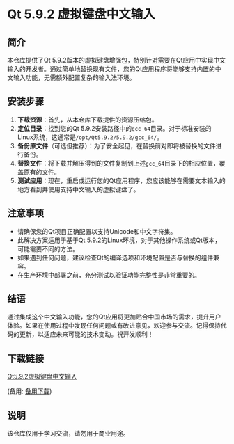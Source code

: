 # Qt 5.9.2 虚拟键盘中文输入

## 简介
本仓库提供了Qt 5.9.2版本的虚拟键盘增强包，特别针对需要在Qt应用中实现中文输入的开发者。通过简单地替换现有文件，您的Qt应用程序将能够支持内置的中文输入功能，无需额外配置复杂的输入法环境。

## 安装步骤
1. **下载资源**：首先，从本仓库下载提供的资源压缩包。
2. **定位目录**：找到您的Qt 5.9.2安装路径中的`gcc_64`目录。对于标准安装的Linux系统，这通常是`/opt/Qt5.9.2/5.9.2/gcc_64/`。
3. **备份原文件**（可选但推荐）：为了安全起见，在替换前对即将被替换的文件进行备份。
4. **替换文件**：将下载并解压得到的文件复制到上述`gcc_64`目录下的相应位置，覆盖原有的文件。
5. **测试应用**：现在，重启或运行您的Qt应用程序，您应该能够在需要文本输入的地方看到并使用支持中文输入的虚拟键盘了。

## 注意事项
- 请确保您的Qt项目正确配置以支持Unicode和中文字符集。
- 此解决方案适用于基于Qt 5.9.2的Linux环境，对于其他操作系统或Qt版本，可能需要不同的方法。
- 如果遇到任何问题，建议检查Qt的编译选项和环境配置是否与替换的组件兼容。
- 在生产环境中部署之前，充分测试以验证功能完整性是非常重要的。

## 结语
通过集成这个中文输入功能，您的Qt应用将更加贴合中国市场的需求，提升用户体验。如果在使用过程中发现任何问题或有改进意见，欢迎参与交流。记得保持代码的更新，以适应未来可能的技术变动。祝开发顺利！

## 下载链接
[Qt5.9.2虚拟键盘中文输入](https://pan.quark.cn/s/79bfdda5dc58) 

(备用: [备用下载](https://pan.baidu.com/s/1bNHLxnzWqd-qPaLtwd0zUw?pwd=xdnt))

## 说明

该仓库仅用于学习交流，请勿用于商业用途。
